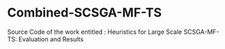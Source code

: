 # Combined-SCSGA-MF-TS
Source Code of the work entitled : Heuristics for Large Scale SCSGA-MF-TS: Evaluation and Results
